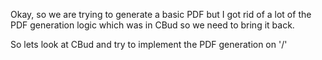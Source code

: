 
Okay, so we are trying to generate a basic PDF but I got rid of a lot of the PDF generation logic which was in CBud so we need to bring it back. 

So lets look at CBud and try to implement the PDF generation on '/' 
